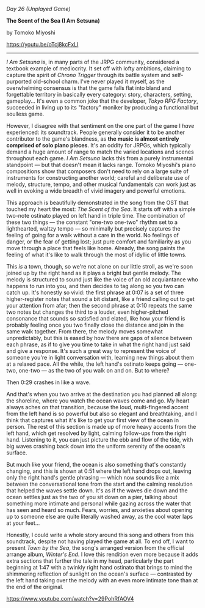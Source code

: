 _Day 26 (Unplayed Game)_ 

**The Scent of the Sea (I Am Setsuna)** 

by Tomoko Miyoshi 

https://youtu.be/oTcj8kcFxLI

******

*I Am Setsuna* is, in many parts of the JRPG community, considered a textbook example of mediocrity. It set off with lofty ambitions, claiming to capture the spirit of *Chrono Trigger* through its battle system and self-purported old-school charm. I've never played it myself, as the overwhelming consensus is that the game falls flat into bland and forgettable territory in basically every category: story, characters, setting, gameplay... It's even a common joke that the developer, *Tokyo RPG Factory*, succeeded in living up to its "factory" moniker by producing a functional but soulless game.

However, I disagree with that sentiment on the one part of the game I *have* experienced: its soundtrack. People generally consider it to be another contributor to the game's blandness, as **the music is almost entirely comprised of solo piano pieces**. It's an oddity for JRPGs, which typically demand a huge amount of range to match the varied locations and scenes throughout each game. *I Am Setsuna* lacks this from a purely instrumental standpoint — but that doesn't mean it lacks range. Tomoko Miyoshi's piano compositions show that composers don't need to rely on a large suite of instruments for constructing another world; careful and deliberate use of melody, structure, tempo, and other musical fundamentals can work just as well in evoking a wide breadth of vivid imagery and powerful emotions.

This approach is beautifully demonstrated in the song from the OST that touched my heart the most: *The Scent of the Sea*. It starts off with a simple two-note ostinato played on left hand in triple time. The combination of these two things — the constant "one-two one-two" rhythm set to a lighthearted, waltzy tempo — so minimally but precisely captures the feeling of going for a walk without a care in the world. No feelings of danger, or the fear of getting lost; just pure comfort and familiarity as you move through a place that feels like home. Already, the song paints the feeling of what it's like to walk through the most of idyllic of little towns.

This *is* a town, though, so we're not alone on our little stroll, as we're soon joined up by the right hand as it plays a bright but gentle melody. The melody is structured to sound just like the voice of an old acquiantance who happens to run into you, and then decides to tag along so you two can catch up. It's honestly so vivid: the first phrase at 0:07 is a set of three higher-register notes that sound a bit distant, like a friend calling out to get your attention from afar; then the second phrase at 0:10 repeats the same two notes but changes the third to a louder, even higher-pitched consonance that sounds so satisfied and elated, like how your friend is probably feeling once you two finally close the distance and join in the same walk together. From there, the melody moves somewhat unpredictably, but this is eased by how there are gaps of silence between each phrase, as if to give you time to take in what the right hand just said and give a response. It's such a great way to represent the voice of someone you're in light conversation with, learning new things about them at a relaxed pace. All the while, the left hand's ostinato keeps going — one-two, one-two — as the two of you walk on and on. But to where?

Then 0:29 crashes in like a wave.

And that's when you two arrive at the destination you had planned all along: the shoreline, where you watch the ocean waves come and go. My heart always aches on that transition, because the loud, multi-fingered accent from the left hand is so powerful but also so elegant and breathtaking, and I think that captures what it's like to get your first view of the ocean in person. The rest of this section is made up of more heavy accents from the left hand, which get resolved by light, calming follow-ups from the right hand. Listening to it, you can just picture the ebb and flow of the tide, with big waves crashing back down into the uniform serenity of the ocean's surface.

But much like your friend, the ocean is also something that's constantly changing, and this is shown at 0:51 where the left hand drops out, leaving only the right hand's gentle phrasing — which now sounds like a mix between the conversational tone from the start and the calming resolution that helped the waves settle down. It's as if the waves die down and the ocean settles just as the two of you sit down on a pier, talking about something more intimate and personal while gazing across the water that has seen and heard so much. Fears, worries, and anxieties about opening up to someone else are quite literally washed away, as the cool water laps at your feet...

Honestly, I could write a whole story around this song and others from this soundtrack, despite not having played the game at all. To end off, I want to present *Town by the Sea*, the song's arranged version from the official arrange album, *Winter's End*. I love this rendition even more because it adds extra sections that further the tale in my head, particularly the part beginning at 1:47 with a twinkly right hand ostinato that brings to mind the shimmering reflection of sunlight on the ocean's surface — contrasted by the left hand taking over the melody with an even more intimate tone than at the end of the original.

https://www.youtube.com/watch?v=29PohRfAOV4
